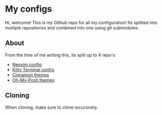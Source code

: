 # My configs
Hi, welcome! This is my Github repo for all my configuration! Its splitted into multiple repositories and combined into one using git submodules.

## About
From the time of me writing this, its split up to 4 repo's:
- [Neovim config](https://github.com/dimkauzh/nvim-config)
- [Kitty Terminal config](https://github.com/dimkauzh/kitty-config)
- [Cinnamon themes](https://github.com/dimkauzh/themes)
- [Oh-My-Posh themes](https://github.com/dimkauzh/posh-themes)

## Cloning
When cloning, make sure to clone recursively.
